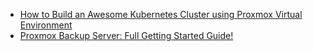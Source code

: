 - [How to Build an Awesome Kubernetes Cluster using Proxmox Virtual Environment](https://youtu.be/U1VzcjCB_sY)
- [Proxmox Backup Server: Full Getting Started Guide!](https://youtu.be/33ubleU4OFc)
